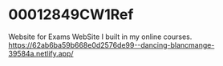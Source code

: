 # 00012849CW1Ref
Website for Exams
WebSite I built in my online courses.
https://62ab6ba59b668e0d2576de99--dancing-blancmange-39584a.netlify.app/ 
